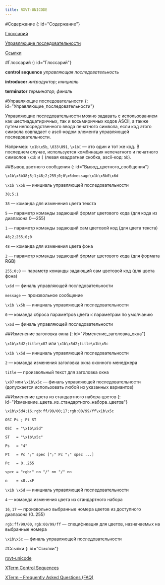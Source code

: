 ```yaml
---
title: RXVT-UNICODE
---
```


#Содержание
{: id="Содержание"}

[Глоссарий](#Глоссарий)

[Управляющие последовательности](#Управляющие_последовательности)

[Ссылки](#Ссылки)

#Глоссарий
{: id="Глоссарий"}

**control sequence** *управляющая последовательность*

**introducer** *интродуктор*; *инициаль*

**terminator** *терминатор*; *финаль*

#Управляющие последовательности
{: id="Управляющие_последовательности"}

Управляющие последовательности можно задавать с использованием как шестнадцатиричных, так и восьмиричных кодов ASCII, а также путем непосредственного ввода печатного символа, если код этого символа совпадает с ascii-кодом элемента управляющей последовательности.

Например: `\x1b\x5b`, `\033\091`, `\x1b[` — это один и тот же код. В последнем случае, используется комбинация непечатного и печатного символов `\x1b` и `[` (левая квадратная скобка, ascii-код: `5b`).

##Вывод цветного сообщения
{: id="Вывод_цветного_сообщения"}

`\x1b\x5b38;5;1;48;2;255;0;0\x6dmessage\x1b\x5b0\x6d`

`\x1b \x5b` — инициаль управляющей последовательности

`38;5;1`

  `38` — команда для изменения цвета текста

  `5`  — параметр команды задающий формат цветового кода (для кода из диапазона 0—255)

  `1`  — параметр команды задающий сам цветовой код (для цвета текста)

`48;2;255;0;0`

  `48` — команда для изменения цвета фона

  `2`  — параметр команды задающий формат цветового кода (для формата RGB)

  `255;0;0` — параметр команды задающий сам цветовой код (для цвета фона)

`\x6d` — финаль управляющей последовательности

`message` — произвольное сообщение

`\x1b \x5b` — инициаль управляющей последовательности

`0` — команда сброса параметров цвета к параметрам по умолчанию

`\x6d` — финаль управляющей последовательности

##Изменение заголовка окна
{: id="Изменение_заголовка_окна"}

`\x1b\x5d2;title\x07` или `\x1b\x5d2;title\x1b\x5c`

`\x1b \x5d` — инициаль управляющей последовательности

`2` — команда изменения заголовка окна оконного менеджера

`title` — произвольный текст для заголовка окна

`\x07` или `\x1b\x5c` — финаль управляющей последовательности (допускается использовать любой из указанных вариантов)

##Изменение цвета из стандартного набора цветов
{: id="Изменение_цвета_из_стандартного_набора_цветов"}

`\x1b\x5d4;16;rgb:ff/99/00;17;rgb:00/99/ff\x1b\x5c`

    OSC Ps ; Pt ST

    OSC  = "\x1b\x5d"

    ST   = "\x1b\x5c"

    Ps   = "4"

    Pt   = Pc ";" spec [";" Pc ";" spec ...]

    Pc   = 0..255

    spec = "rgb:" nn "/" nn "/" nn

    n    = x0..xF

`\x1b \x5d` — инициаль управляющей последовательности

`4` — команда изменения цвета из стандартного набора

`16`, `17` — произвольно выбранные номера цветов из доступного диапазона (0..255)

`rgb:ff/99/00`, `rgb:00/99/ff` — спецификация для цветов, назначаемых на выбранные номера

`\x1b\x5c` — финаль управляющей последовательности

#Ссылки
{: id="Ссылки"}

[rxvt-unicode](http://software.schmorp.de/pkg/rxvt-unicode.html)

[XTerm Control Sequences](http://invisible-island.net/xterm/ctlseqs/ctlseqs.html)

[XTerm – Frequently Asked Questions (FAQ)](http://invisible-island.net/xterm/xterm.faq.html)

